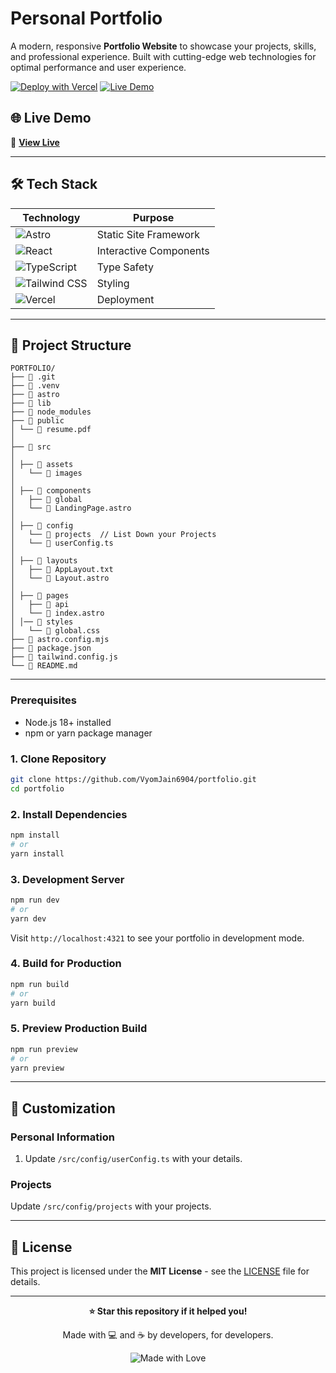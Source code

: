 # Personal Portfolio

A modern, responsive **Portfolio Website** to showcase your projects, skills, and professional experience. Built with cutting-edge web technologies for optimal performance and user experience.

[![Deploy with Vercel](https://vercel.com/button)](https://vercel.com/new/clone?repository-url=https://github.com/VyomJain6904/portfolio.git)
[![Live Demo](https://img.shields.io/badge/Live%20Demo-Visit%20Site-blue?style=for-the-badge)](https://vyom-xyz.vercel.app/)

## 🌐 Live Demo

🔗 **[View Live](https://vyom-xyz.vercel.app/)**

---

## 🛠️ Tech Stack

| Technology                                                                                                     | Purpose                |
| -------------------------------------------------------------------------------------------------------------- | ---------------------- |
| ![Astro](https://img.shields.io/badge/Astro-FF5D01?style=flat&logo=astro&logoColor=white)                      | Static Site Framework  |
| ![React](https://img.shields.io/badge/React-20232A?style=flat&logo=react&logoColor=61DAFB)                     | Interactive Components |
| ![TypeScript](https://img.shields.io/badge/TypeScript-007ACC?style=flat&logo=typescript&logoColor=white)       | Type Safety            |
| ![Tailwind CSS](https://img.shields.io/badge/Tailwind_CSS-38B2AC?style=flat&logo=tailwind-css&logoColor=white) | Styling                |
| ![Vercel](https://img.shields.io/badge/Vercel-000000?style=flat&logo=vercel&logoColor=white)                   | Deployment             |

---

## 📁 Project Structure

```
PORTFOLIO/
├── 📁 .git
├── 📁 .venv
├── 📁 astro
├── 📁 lib
├── 📁 node_modules
├── 📁 public
│ └── 📄 resume.pdf
│
├── 📁 src
│
│ ├── 📁 assets
│   └── 📁 images
│
│ ├── 📁 components
│   ├── 📁 global
│   └── 📄 LandingPage.astro
│
│ ├── 📁 config
│   └── 📁 projects  // List Down your Projects
│   └── 📄 userConfig.ts
│
│ ├── 📁 layouts
│   ├── 📄 AppLayout.txt
│   └── 📄 Layout.astro
│
│ ├── 📁 pages
│   ├── 📁 api
│   └── 📄 index.astro
│ │── 📁 styles
│   └── 📄 global.css
├── 📄 astro.config.mjs
├── 📄 package.json
├── 📄 tailwind.config.js
└── 📄 README.md

```

---

### Prerequisites

-   Node.js 18+ installed
-   npm or yarn package manager

### 1. Clone Repository

```bash
git clone https://github.com/VyomJain6904/portfolio.git
cd portfolio
```

### 2. Install Dependencies

```bash
npm install
# or
yarn install
```

### 3. Development Server

```bash
npm run dev
# or
yarn dev
```

Visit `http://localhost:4321` to see your portfolio in development mode.

### 4. Build for Production

```bash
npm run build
# or
yarn build
```

### 5. Preview Production Build

```bash
npm run preview
# or
yarn preview
```

---

## 🎨 Customization

### Personal Information

1. Update `/src/config/userConfig.ts` with your details.

### Projects

Update `/src/config/projects` with your projects.

---

## 📝 License

This project is licensed under the **MIT License** - see the [LICENSE](LICENSE) file for details.

---

<div align="center">

**⭐ Star this repository if it helped you!**

Made with 💻 and ☕ by developers, for developers.

![Made with Love](https://img.shields.io/badge/Made%20with-❤️-red?style=for-the-badge)

</div>
